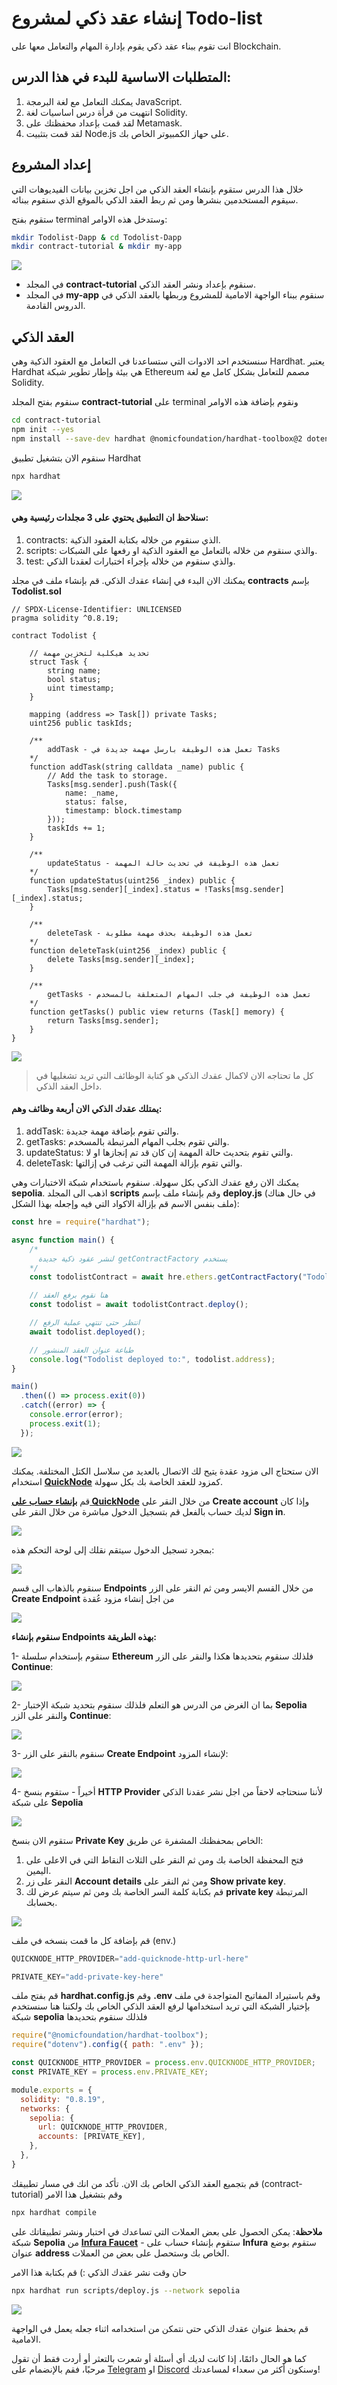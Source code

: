 # إنشاء عقد ذكي لمشروع Todo-list

انت تقوم ببناء عقد ذكي يقوم بإدارة المهام والتعامل معها على Blockchain.

## المتطلبات الاساسية للبدء في هذا الدرس:

1. يمكنك التعامل مع لغة البرمجة JavaScript.
2. انتهيت من قرأة درس اساسيات لغة Solidity.
3. لقد قمت بإعداد محفظتك على Metamask.
4. لقد قمت بتثبيت Node.js على حهاز الكمبيوتر الخاص بك.

## إعداد المشروع

خلال هذا الدرس ستقوم بإنشاء العقد الذكي من اجل تخزين بيانات الفيديوهات التي سيقوم المستخدمين بنشرها ومن ثم ربط العقد الذكي بالموقع الذي سنقوم ببنائه.

ستقوم بفتح terminal وستدخل هذه الاوامر:

```bash
mkdir Todolist-Dapp & cd Todolist-Dapp
mkdir contract-tutorial & mkdir my-app
```

<div dir="ltr" className="flex justify-center items-center">
<img src="https://www.web3arabs.com/courses/dapps/todolist/settingup-project.png"/>
</div>

- في المجلد **contract-tutorial** سنقوم بإعداد ونشر العقد الذكي.
- في المجلد **my-app** سنقوم ببناء الواجهة الامامية للمشروع وربطها بالعقد الذكي في الدروس القادمة.

## العقد الذكي

سنستخدم احد الادوات التي ستساعدنا في التعامل مع العقود الذكية وهي Hardhat. يعتبر Hardhat هي بيئة وإطار تطوير شبكة Ethereum مصمم للتعامل بشكل كامل مع لغة Solidity.

سنقوم بفتح المجلد **contract-tutorial** على terminal ونقوم بإضافة هذه الاوامر

```bash
cd contract-tutorial
npm init --yes
npm install --save-dev hardhat @nomicfoundation/hardhat-toolbox@2 dotenv
```

سنقوم الان بتشغيل تطبيق Hardhat

```bash
npx hardhat
```

<img src="https://www.web3arabs.com/courses/dapps/todolist/npx-hardhat.png"/>

#### سنلاحظ ان التطبيق يحتوي على 3 مجلدات رئيسية وهي:

1. contracts: الذي سنقوم من خلاله بكتابة العقود الذكية.
2. scripts: والذي سنقوم من خلاله بالتعامل مع العقود الذكية او رفعها على الشبكات.
3. test: والذي سنقوم من خلاله بإجراء اختبارات لعقدنا الذكي.

يمكنك الان البدء في إنشاء عقدك الذكي. قم بإنشاء ملف في مجلد **contracts** بإسم **Todolist.sol**

```solidity
// SPDX-License-Identifier: UNLICENSED
pragma solidity ^0.8.19;

contract Todolist {

    // تحديد هيكلية لتخزين مهمة
    struct Task {
        string name;
        bool status;
        uint timestamp;
    }

    mapping (address => Task[]) private Tasks;
    uint256 public taskIds;

    /**
        addTask - تعمل هذه الوظيفة بارسل مهمة جديدة في Tasks
    */
    function addTask(string calldata _name) public {
        // Add the task to storage.
        Tasks[msg.sender].push(Task({
            name: _name,
            status: false,
            timestamp: block.timestamp
        }));
        taskIds += 1;
    }

    /**
        updateStatus - تعمل هذه الوظيفة في تحديث حالة المهمة
    */
    function updateStatus(uint256 _index) public {
        Tasks[msg.sender][_index].status = !Tasks[msg.sender][_index].status;
    }

    /**
        deleteTask - تعمل هذه الوظيفة بحذف مهمة مطلوبة
    */
    function deleteTask(uint256 _index) public {
        delete Tasks[msg.sender][_index];
    }

    /**
        getTasks - تعمل هذه الوظيفة في جلب المهام المتعلقة بالمسخدم
    */
    function getTasks() public view returns (Task[] memory) {
        return Tasks[msg.sender];
    }
}

```

<img src="https://www.web3arabs.com/courses/dapps/todolist/todolist-contract.png"/>

> كل ما تحتاجه الان لاكمال عقدك الذكي هو كتابة الوظائف التي تريد تشغليها في داخل العقد الذكي.

#### يمتلك عقدك الذكي الان أربعة وظائف وهم:

1. addTask: والتي تقوم بإضافة مهمة جديدة.
2. getTasks: والتي تقوم بجلب المهام المرتبطة بالمسخدم.
3. updateStatus: والتي تقوم بتحديث حالة المهمة إن كان قد تم إنجازها او لا.
4. deleteTask: والتي تقوم بإزالة المهمة التي ترغب في إزالتها.

يمكنك الان رفع عقدك الذكي بكل سهولة. سنقوم باستخدام شبكة الاختبارات وهي **sepolia**.
اذهب الى المجلد **scripts** وقم بإنشاء ملف بإسم **deploy.js** (في حال هناك ملف بنفس الاسم قم بإزالة الاكواد التي فيه وإجعله بهذا الشكل):

```javascript
const hre = require("hardhat");

async function main() {
    /*
      لنشر عقود ذكية جديدة getContractFactory يستخدم
    */
    const todolistContract = await hre.ethers.getContractFactory("Todolist");

    // هنا نقوم برفع العقد
    const todolist = await todolistContract.deploy();

    // انتظر حتى تنتهي عملية الرفع
    await todolist.deployed();

    // طباعة عنوان العقد المنشور
    console.log("Todolist deployed to:", todolist.address);
}

main()
  .then(() => process.exit(0))
  .catch((error) => {
    console.error(error);
    process.exit(1);
  });
```

<img src="https://www.web3arabs.com/courses/dapps/todolist/deploy-contract.png"/>

الان ستحتاج الى مزود عقدة يتيح لك الاتصال بالعديد من سلاسل الكتل المختلفة. يمكنك استخدام <a href="https://www.quicknode.com/?utm_source=web3-arabs" target="_blank">**QuickNode**</a> كمزود للعقد الخاصة بك بكل سهولة.

قم <a href="https://www.quicknode.com/?utm_source=web3-arabs" target="_blank">**بإنشاء حساب على QuickNode**</a> من خلال النقر على **Create account** وإذا كان لديك حساب بالفعل قم بتسجيل الدخول مباشرة  من خلال النقر على **Sign in**.

<img src="https://www.web3arabs.com/courses/quicknode-home.png"/>

بمجرد تسجيل الدخول سيتقم نقلك إلى لوحة التحكم هذه:

<img src="https://www.web3arabs.com/courses/quicknode-dashboard.png"/>

سنقوم بالذهاب الى قسم **Endpoints** من خلال القسم الايسر ومن ثم النقر على الزر **Create Endpoint** من اجل إنشاء مزود عُقدة

<img src="https://www.web3arabs.com/courses/quicknode-endpoints.png"/>

**سنقوم بإنشاء **Endpoints** بهذه الطريقة:**

1- سنقوم بإستخدام سلسلة **Ethereum** فلذلك سنقوم بتحديدها هكذا والنقر على الزر **Continue**:

<img src="https://www.web3arabs.com/courses/quicknode-select-chain.png"/>

2- بما ان الغرض من الدرس هو التعلم فلذلك سنقوم بتحديد شبكة الإختبار **Sepolia** والنقر على الزر **Continue**:

<img src="https://www.web3arabs.com/courses/quicknode-select-network.png"/>

3- سنقوم بالنقر على الزر **Create Endpoint** لإنشاء المزود:

<img src="https://www.web3arabs.com/courses/quicknode-create.png"/>

4- أخيراً - ستقوم بنسخ **HTTP Provider** لأننا سنحتاجه لاحقاً من اجل نشر عقدنا الذكي على شبكة **Sepolia**

<img src="https://www.web3arabs.com/courses/quicknode-keys.png"/>

ستقوم الان بنسخ **Private Key** الخاص بمحفظتك المشفرة عن طريق:

1. فتح المحفظة الخاصة بك ومن ثم النقر على الثلاث النقاط التي في الاعلى على اليمين.
2. النقر على زر **Account details** ومن ثم النقر على **Show private key**.
3. قم بكتابة كلمة السر الخاصة بك ومن ثم سيتم عرض لك **private key** المرتبطة بحسابك.

<img src="https://www.web3arabs.com/courses/private-key.png"/>

قم بإضافة كل ما قمت بنسخه في ملف (env.)

```js
QUICKNODE_HTTP_PROVIDER="add-quicknode-http-url-here"

PRIVATE_KEY="add-private-key-here"
```

قم بفتح ملف **hardhat.config.js** وقم باستيراد المفاتيح المتواجدة في ملف <span dir="ltr">**.env**</span> وقم بإختيار الشبكة التي تريد استخدامها لرفع العقد الذكي الخاص بك ولكننا هنا سنستخدم شبكة **sepolia** فلذلك سنقوم بتحديدها

```javascript
require("@nomicfoundation/hardhat-toolbox");
require("dotenv").config({ path: ".env" });

const QUICKNODE_HTTP_PROVIDER = process.env.QUICKNODE_HTTP_PROVIDER;
const PRIVATE_KEY = process.env.PRIVATE_KEY;

module.exports = {
  solidity: "0.8.19",
  networks: {
    sepolia: {
      url: QUICKNODE_HTTP_PROVIDER,
      accounts: [PRIVATE_KEY],
    },
  },
}
```

قم بتجميع العقد الذكي الخاص بك الان. تأكد من انك في مسار تطبيقك (contract-tutorial) وقم بتشغيل هذا الامر

```bash
npx hardhat compile
```

**ملاحظة**: يمكن الحصول على بعض العملات التي تساعدك في اختبار ونشر تطبيقاتك على شبكة **Sepolia** من <a href="https://www.infura.io/faucet/sepolia" target="_blank">**Infura Faucet**</a> - ستقوم بإنشاء حساب على **Infura** ستقوم بوضع عنوان **address** الخاص بك وستحصل على بعض من العملات.

حان وقت نشر عقدك الذكي :) قم بكتابة هذا الامر

```bash
npx hardhat run scripts/deploy.js --network sepolia
```

<img src="https://www.web3arabs.com/courses/dapps/todolist/deployed-contract.png"/>

<br/>

قم بحفظ عنوان عقدك الذكي حتى نتمكن من استخدامه اثناء جعله يعمل في الواجهة الامامية.

كما هو الحال دائمًا، إذا كانت لديك أي أسئلة أو شعرت بالتعثر أو أردت فقط أن تقول مرحبًا، فقم بالإنضمام على <a href="https://t.me/Web3ArabsDAO" target="_blank">Telegram</a> او <a href="https://discord.gg/ykgUvqMc4Q" target="_blank">Discord</a> وسنكون أكثر من سعداء لمساعدتك!
